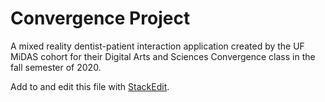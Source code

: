 # Convergence Project
A mixed reality dentist-patient interaction application created by the UF MiDAS cohort for their Digital Arts and Sciences Convergence class in the fall semester of 2020.

Add to and edit this file with [StackEdit](https://stackedit.io/app#).
